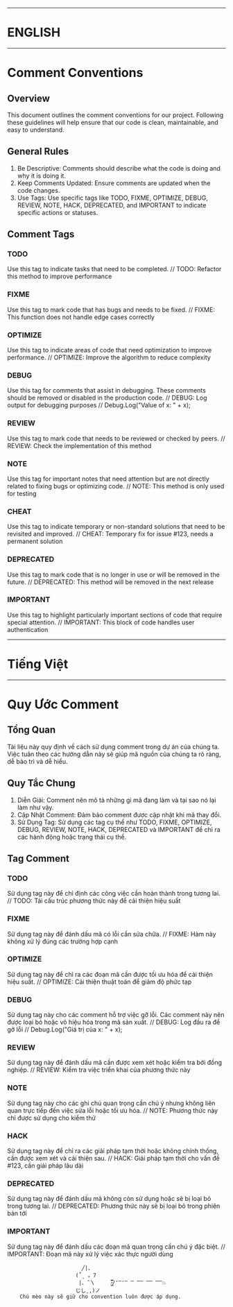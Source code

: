 ************************************
# ENGLISH
************************************


# Comment Conventions

## Overview
This document outlines the comment conventions for our project. Following these guidelines will help ensure that our code is clean, maintainable, and easy to understand.

## General Rules
1. Be Descriptive: Comments should describe what the code is doing and why it is doing it.
2. Keep Comments Updated: Ensure comments are updated when the code changes.
3. Use Tags: Use specific tags like TODO, FIXME, OPTIMIZE, DEBUG, REVIEW, NOTE, HACK, DEPRECATED, and IMPORTANT to indicate specific actions or statuses.

## Comment Tags

### TODO
Use this tag to indicate tasks that need to be completed.
// TODO: Refactor this method to improve performance

### FIXME
Use this tag to mark code that has bugs and needs to be fixed.
// FIXME: This function does not handle edge cases correctly

### OPTIMIZE
Use this tag to indicate areas of code that need optimization to improve performance.
// OPTIMIZE: Improve the algorithm to reduce complexity

### DEBUG
Use this tag for comments that assist in debugging. These comments should be removed or disabled in the production code.
// DEBUG: Log output for debugging purposes
// Debug.Log("Value of x: " + x);

### REVIEW
Use this tag to mark code that needs to be reviewed or checked by peers.
// REVIEW: Check the implementation of this method

### NOTE
Use this tag for important notes that need attention but are not directly related to fixing bugs or optimizing code.
// NOTE: This method is only used for testing

### CHEAT
Use this tag to indicate temporary or non-standard solutions that need to be revisited and improved.
// CHEAT: Temporary fix for issue #123, needs a permanent solution

### DEPRECATED
Use this tag to mark code that is no longer in use or will be removed in the future.
// DEPRECATED: This method will be removed in the next release

### IMPORTANT
Use this tag to highlight particularly important sections of code that require special attention.
// IMPORTANT: This block of code handles user authentication


************************************
# Tiếng Việt                       
************************************

# Quy Ước Comment

## Tổng Quan
Tài liệu này quy định về cách sử dụng comment trong dự án của chúng ta. Việc tuân theo các hướng dẫn này sẽ giúp mã nguồn của chúng ta rõ ràng, dễ bảo trì và dễ hiểu.

## Quy Tắc Chung
1. Diễn Giải: Comment nên mô tả những gì mã đang làm và tại sao nó lại làm như vậy.
2. Cập Nhật Comment: Đảm bảo comment được cập nhật khi mã thay đổi.
3. Sử Dụng Tag: Sử dụng các tag cụ thể như TODO, FIXME, OPTIMIZE, DEBUG, REVIEW, NOTE, HACK, DEPRECATED và IMPORTANT để chỉ ra các hành động hoặc trạng thái cụ thể.

## Tag Comment

### TODO
Sử dụng tag này để chỉ định các công việc cần hoàn thành trong tương lai.
// TODO: Tái cấu trúc phương thức này để cải thiện hiệu suất

### FIXME
Sử dụng tag này để đánh dấu mã có lỗi cần sửa chữa.
// FIXME: Hàm này không xử lý đúng các trường hợp cạnh

### OPTIMIZE
Sử dụng tag này để chỉ ra các đoạn mã cần được tối ưu hóa để cải thiện hiệu suất.
// OPTIMIZE: Cải thiện thuật toán để giảm độ phức tạp

### DEBUG
Sử dụng tag này cho các comment hỗ trợ việc gỡ lỗi. Các comment này nên được loại bỏ hoặc vô hiệu hóa trong mã sản xuất.
// DEBUG: Log đầu ra để gỡ lỗi
// Debug.Log("Giá trị của x: " + x);

### REVIEW
Sử dụng tag này để đánh dấu mã cần được xem xét hoặc kiểm tra bởi đồng nghiệp.
// REVIEW: Kiểm tra việc triển khai của phương thức này

### NOTE
Sử dụng tag này cho các ghi chú quan trọng cần chú ý nhưng không liên quan trực tiếp đến việc sửa lỗi hoặc tối ưu hóa.
// NOTE: Phương thức này chỉ được sử dụng cho kiểm thử

### HACK
Sử dụng tag này để chỉ ra các giải pháp tạm thời hoặc không chính thống, cần được xem xét và cải thiện sau.
// HACK: Giải pháp tạm thời cho vấn đề #123, cần giải pháp lâu dài

### DEPRECATED
Sử dụng tag này để đánh dấu mã không còn sử dụng hoặc sẽ bị loại bỏ trong tương lai.
// DEPRECATED: Phương thức này sẽ bị loại bỏ trong phiên bản tới

### IMPORTANT
Sử dụng tag này để đánh dấu các đoạn mã quan trọng cần chú ý đặc biệt.
// IMPORTANT: Đoạn mã này xử lý việc xác thực người dùng

                            ╱|、
                          (˚ˎ 。7  
                           |、˜〵     /̵͇̿̿/'̿'̿ ̿ ̿̿ ̿̿ ̿̿💥     
                          じしˍ,)ノ
        Chú mèo này sẽ giữ cho convention luôn được áp dụng. 
